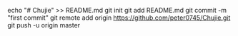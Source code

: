 echo "# Chujie" >> README.md
git init
git add README.md
git commit -m "first commit"
git remote add origin https://github.com/peter0745/Chujie.git
git push -u origin master
